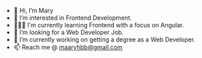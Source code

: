 - 👋 Hi, I’m Mary
- 💞️ I’m interested in Frontend Development.
- 👩🏻‍💻 I'm currently learning Frontend with a focus on Angular.
- 👀 I’m looking for a Web Developer Job.
- 🔭 I’m currently working on getting a degree as a Web Developer.
- 📫 Reach me @ maaryhbb@gmail.com


